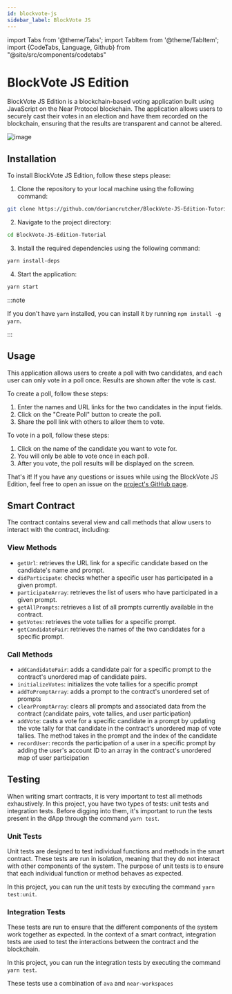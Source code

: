```yaml
---
id: blockvote-js
sidebar_label: BlockVote JS
---
```


import Tabs from '@theme/Tabs';
import TabItem from '@theme/TabItem';
import {CodeTabs, Language, Github} from "@site/src/components/codetabs"


# BlockVote JS Edition

BlockVote JS Edition is a blockchain-based voting application built using JavaScript on the Near Protocol blockchain. The application allows users to securely cast their votes in an election and have them recorded on the blockchain, ensuring that the results are transparent and cannot be altered.

![image](/docs/assets/blockvote.png)

## Installation

To install BlockVote JS Edition, follow these steps please:

1. Clone the repository to your local machine using the following command:

```bash
git clone https://github.com/doriancrutcher/BlockVote-JS-Edition-Tutorial.git
```

2. Navigate to the project directory:

```bash
cd BlockVote-JS-Edition-Tutorial
```

3. Install the required dependencies using the following command:

```bash
yarn install-deps
```

4. Start the application:

```bash
yarn start
```

:::note

If you don't have `yarn` installed, you can install it by running `npm install -g yarn`.

:::

## Usage

This application allows users to create a poll with two candidates, and each user can only vote in a poll once. Results are shown after the vote is cast.

To create a poll, follow these steps:

1. Enter the names and URL links for the two candidates in the input fields.
2. Click on the "Create Poll" button to create the poll.
3. Share the poll link with others to allow them to vote.

To vote in a poll, follow these steps:

1. Click on the name of the candidate you want to vote for.
2. You will only be able to vote once in each poll.
3. After you vote, the poll results will be displayed on the screen.

That's it! If you have any questions or issues while using the BlockVote JS Edition, feel free to open an issue on the [project's GitHub page](https://github.com/doriancrutcher/BlockVote-JS-Edition-Tutorial).

## Smart Contract

The contract contains several view and call methods that allow users to interact with the contract, including:

### View Methods

- `getUrl`: retrieves the URL link for a specific candidate based on the candidate's name and prompt.
- `didParticipate`: checks whether a specific user has participated in a given prompt.
- `participateArray`: retrieves the list of users who have participated in a given prompt.
- `getAllPrompts`: retrieves a list of all prompts currently available in the contract.
- `getVotes`: retrieves the vote tallies for a specific prompt.
- `getCandidatePair`: retrieves the names of the two candidates for a specific prompt.

<CodeTabs>
<Language value="js" language="js">
    <Github fname="contract.ts" 
            url="https://github.com/doriancrutcher/BlockVote-JS-Edition-Tutorial/blob/main/contract/src/contract.ts"
            start="20" end="60" />
  </Language>
</CodeTabs>

### Call Methods

- `addCandidatePair`: adds a candidate pair for a specific prompt to the contract's unordered map of candidate pairs.
- `initializeVotes`: initializes the vote tallies for a specific prompt
- `addToPromptArray`: adds a prompt to the contract's unordered set of prompts
- `clearPromptArray`: clears all prompts and associated data from the contract (candidate pairs, vote tallies, and user participation)
- `addVote`: casts a vote for a specific candidate in a prompt by updating the vote tally for that candidate in the contract's unordered map of vote tallies. The method takes in the prompt and the index of the candidate
- `recordUser`: records the participation of a user in a specific prompt by adding the user's account ID to an array in the contract's unordered map of user participation

<CodeTabs>
<Language value="js" language="js">
    <Github fname="contract.ts" 
            url="https://github.com/doriancrutcher/BlockVote-JS-Edition-Tutorial/blob/main/contract/src/contract.ts"
            start="61" end="110" />
  </Language>
</CodeTabs>

## Testing

When writing smart contracts, it is very important to test all methods exhaustively. In this project, you have two types of tests: unit tests and integration tests. Before digging into them, it's important to run the tests present in the dApp through the command `yarn test`.

### Unit Tests

Unit tests are designed to test individual functions and methods in the smart contract. These tests are run in isolation, meaning that they do not interact with other components of the system. The purpose of unit tests is to ensure that each individual function or method behaves as expected.

In this project, you can run the unit tests by executing the command `yarn test:unit`.

### Integration Tests

These tests are run to ensure that the different components of the system work together as expected. In the context of a smart contract, integration tests are used to test the interactions between the contract and the blockchain.

In this project, you can run the integration tests by executing the command `yarn test`.

These tests use a combination of `ava` and `near-workspaces`

<CodeTabs>
<Language value="js" language="js">
    <Github fname="contract.ts" 
            url="https://github.com/doriancrutcher/BlockVote-JS-Edition-Tutorial/blob/main/integration-tests/src/main.ava.ts"
            start="6" end="92" />
  </Language>
</CodeTabs>

